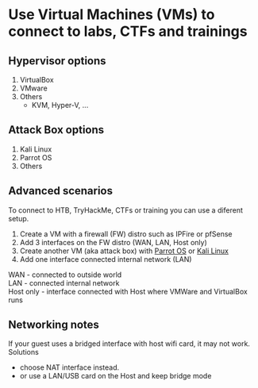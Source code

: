 # Use Virtual Machines (VMs) to connect to labs, CTFs and trainings

## Hypervisor options
1. VirtualBox
2. VMware
3. Others
   - KVM, Hyper-V, ...

## Attack Box options
1. Kali Linux
2. Parrot OS
3. Others


## Advanced scenarios
To connect to HTB, TryHackMe, CTFs or training you can use a diferent setup.
1. Create a VM with a firewall (FW) distro such as IPFire or pfSense
2. Add 3 interfaces on the FW distro (WAN, LAN, Host only)
3. Create another VM (aka attack box) with [Parrot OS](https://www.parrotsec.org/) or [Kali Linux](https://www.kali.org/)
4. Add one interface connected internal network (LAN)

WAN - connected to outside world  
LAN - connected internal network  
Host only - interface connected with Host where VMWare and VirtualBox runs  

## Networking notes
If your guest uses a bridged interface with host wifi card, it may not work.
Solutions
- choose NAT interface instead.
- or use a LAN/USB card on the Host and keep bridge mode
